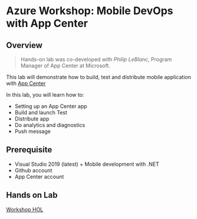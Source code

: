# Azure Workshop: Mobile DevOps with App Center

## Overview

> Hands-on lab was co-developed with _Philip LeBlanc_, Program Manager of App Center at Microsoft.

This lab will demonstrate how to build, test and distribute mobile application with [App Center](https://appcenter.ms)

In this lab, you will learn how to:

- Setting up an App Center app
- Build and launch Test
- Distribute app
- Do analytics and diagnostics
- Push message

## Prerequisite

- Visual Studio 2019 (latest) + Mobile development with .NET
- Github account
- App Center account

## Hands on Lab

[Workshop HOL](./AppCenterWorkshop.pdf)